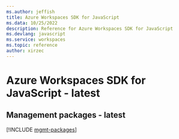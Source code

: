 ```yaml
---
ms.author: jeffish
title: Azure Workspaces SDK for JavaScript
ms.data: 10/25/2022
description: Reference for Azure Workspaces SDK for JavaScript
ms.devlang: javascript
ms.service: workspaces
ms.topic: reference
author: xirzec
---
```

# Azure Workspaces SDK for JavaScript - latest

## Management packages - latest
[!INCLUDE [mgmt-packages](workspaces-mgmt-index.md)]